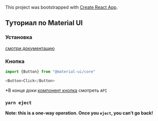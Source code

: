 This project was bootstrapped with [Create React App](https://github.com/facebook/create-react-app).

## Туториал по Material UI

### Установка
[смотри документацию](https://material-ui.com/ru/)



### Кнопка
```javascript
import {Button} from "@material-ui/core"

<Button>Click</Button>
```
*В конце доки [компонент кнопка](https://material-ui.com/ru/components/buttons/) смотреть `API`


### `yarn eject`

**Note: this is a one-way operation. Once you `eject`, you can’t go back!**


